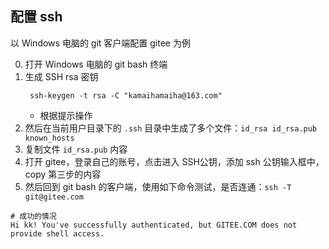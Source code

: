## 配置 ssh

以 Windows 电脑的 git 客户端配置 gitee 为例


0. 打开 Windows 电脑的 git bash 终端
1. 生成 SSH rsa 密钥
   ```shell
    ssh-keygen -t rsa -C "kamaihamaiha@163.com"
   ```
   - 根据提示操作
 2. 然后在当前用户目录下的 `.ssh` 目录中生成了多个文件：`id_rsa id_rsa.pub known_hosts`
 3. 复制文件 `id_rsa.pub` 内容
 4. 打开 gitee，登录自己的账号，点击进入 SSH公钥，添加 ssh 公钥输入框中，copy 第三步的内容
 5. 然后回到 git bash 的客户端，使用如下命令测试，是否连通：`ssh -T git@gitee.com`
   ```shell
   # 成功的情况
   Hi kk! You've successfully authenticated, but GITEE.COM does not provide shell access.
   ```
